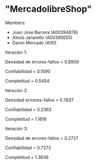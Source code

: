 # "MercadolibreShop" 



Members:
- Juan Jose Barrera (A00394876)
- Alexis Jaramillo (A00395655)
- Daron Mercado (A00)

Iteración 1:

Densidad de errores-fallos = 0.8909

Confiabilidad = 0.1090

Completitud = 0.5454

Iteración 2:

Densidad errrores-fallos = 0.7637

Confiabilidad = 0.2363

Completitud = 1.1818

Iteración 3:

Densidad de errores-fallos = 0.2727

Confiabilidad = 0.7273

Completitud = 1.3636
